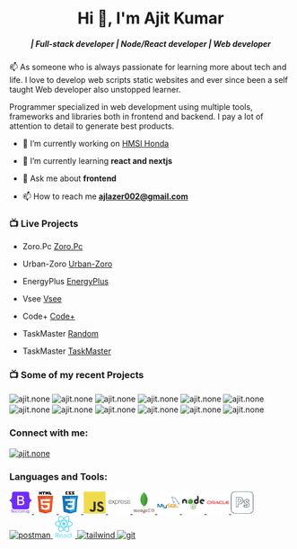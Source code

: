 
<h1 align="center">Hi 👋, I'm Ajit Kumar</h1>
<h5 align="center"> | Full-stack developer | Node/React developer | Web developer</h5>

📫 As someone who is always passionate for learning more about tech and life. I love to develop web scripts static websites and ever since been a self taught Web developer also unstopped learner. 

Programmer specialized in web development using multiple tools, frameworks and libraries both in frontend and backend. I pay a lot of attention to detail to generate best products.

- 🔭 I’m currently working on [HMSI Honda](https://sampark.honda2wheelersindia.com)

- 🌱 I’m currently learning **react and nextjs**

- 💬 Ask me about **frontend**

- 📫 How to reach me **ajlazer002@gmail.com**


<h3 align="left">📺 Live Projects </h3>


- Zoro.Pc <a href="https://zoropc-ms59.onrender.com" target="blank">Zoro.Pc</a>

- Urban-Zoro <a href="https://urban-zoro.onrender.com" target="blank">Urban-Zoro</a>

- EnergyPlus <a href="https://energyplus.netlify.app" target="blank">EnergyPlus</a>

- Vsee <a href="https://vsee.netlify.app" target="blank">Vsee</a>

- Code+ <a href="https://code-ddlf.onrender.com" target="blank">Code+</a>

- TaskMaster <a href="https://todo-qohh.onrender.com" target="blank">Random</a>

- TaskMaster <a href="https://taskmaster-fhnm.onrender.com" target="blank">TaskMaster</a>


<h3 align="left">📺 Some of my recent Projects </h3>

<img align="center" src="https://github.com/lazer002/lazer002/assets/129359686/4a71e91e-be7d-4eb3-ba87-9d4d9029a8ce.gif" alt="ajit.none" height="180" width="260" />
<img align="center" src="https://github.com/lazer002/lazer002/assets/129359686/368003a9-443c-4337-9faf-9081dc49b99e.gif" alt="ajit.none" height="180" width="260" />
<img align="center" src="https://github.com/lazer002/lazer002/assets/129359686/a7b844ef-4a9f-425c-9775-6122f64dc4b1.gif" alt="ajit.none" height="180" width="260" />
<img align="center" src="https://github.com/lazer002/lazer002/assets/129359686/9751e28f-7fba-4f06-9de6-a9933016beb3.gif" alt="ajit.none" height="180" width="260" />
<img align="center" src="https://github.com/lazer002/lazer002/assets/129359686/29fad5b9-34e8-44b2-94a3-2283b2b753cb.gif" alt="ajit.none" height="180" width="260" />
<img align="center" src="https://github.com/lazer002/lazer002/assets/129359686/56acbf71-9c63-47fa-b8f9-03112bb1565c.gif" alt="ajit.none" height="180" width="260" />
<img align="center" src="https://github.com/lazer002/lazer002/assets/129359686/f7f64573-526e-4f2a-a474-b6d05f057c42.gif" alt="ajit.none" height="180" width="260" />
<img align="center" src="https://github.com/lazer002/lazer002/assets/129359686/4ae045b5-3a3c-4f73-b877-538f1f0924f5.gif" alt="ajit.none" height="180" width="260" />
<img align="center" src="https://github.com/lazer002/lazer002/assets/129359686/f9569933-b9c0-4a56-a627-b8be68dda1f8.gif" alt="ajit.none" height="180" width="260" />

<img align="center" src="https://github.com/lazer002/lazer002/assets/129359686/5207725a-b494-432d-8dc9-1a412742667a.gif" alt="ajit.none" height="180" width="260" />
<img align="center" src="https://github.com/lazer002/lazer002/assets/129359686/cd68705b-4f0b-4a92-9478-ab528b7e1e78.gif" alt="ajit.none" height="180" width="260" />
<img align="center" src="https://github.com/lazer002/lazer002/assets/129359686/46465514-be8f-4cd0-ab5f-e2ac39fd98af.gif" alt="ajit.none" height="180" width="260" />








<h3 align="left">Connect with me:</h3>
<p align="left">
<a href="https://instagram.com/ajit.none" target="blank"><img align="center" src="https://raw.githubusercontent.com/rahuldkjain/github-profile-readme-generator/master/src/images/icons/Social/instagram.svg" alt="ajit.none" height="30" width="40" /></a>
</p>

<h3 align="left">Languages and Tools:</h3>
<p align="left">  <a href="https://getbootstrap.com" target="_blank" rel="noreferrer"> <img src="https://raw.githubusercontent.com/devicons/devicon/master/icons/bootstrap/bootstrap-plain-wordmark.svg" alt="bootstrap" width="40" height="40"/> </a><a href="https://www.w3.org/html/" target="_blank" rel="noreferrer"> <img src="https://raw.githubusercontent.com/devicons/devicon/master/icons/html5/html5-original-wordmark.svg" alt="html5" width="40" height="40"/> </a> <a href="https://www.w3schools.com/css/" target="_blank" rel="noreferrer"> <img src="https://raw.githubusercontent.com/devicons/devicon/master/icons/css3/css3-original-wordmark.svg" alt="css3" width="40" height="40"/> </a><a href="https://developer.mozilla.org/en-US/docs/Web/JavaScript" target="_blank" rel="noreferrer"> <img src="https://raw.githubusercontent.com/devicons/devicon/master/icons/javascript/javascript-original.svg" alt="javascript" width="40" height="40"/> </a> <a href="https://expressjs.com" target="_blank" rel="noreferrer"> <img src="https://raw.githubusercontent.com/devicons/devicon/master/icons/express/express-original-wordmark.svg" alt="express" width="40" height="40"/> </a> <a href="https://www.mongodb.com/" target="_blank" rel="noreferrer"> <img src="https://raw.githubusercontent.com/devicons/devicon/master/icons/mongodb/mongodb-original-wordmark.svg" alt="mongodb" width="40" height="40"/> </a> <a href="https://www.mysql.com/" target="_blank" rel="noreferrer"> <img src="https://raw.githubusercontent.com/devicons/devicon/master/icons/mysql/mysql-original-wordmark.svg" alt="mysql" width="40" height="40"/> </a> <a href="https://nodejs.org" target="_blank" rel="noreferrer"> <img src="https://raw.githubusercontent.com/devicons/devicon/master/icons/nodejs/nodejs-original-wordmark.svg" alt="nodejs" width="40" height="40"/> </a> <a href="https://www.oracle.com/" target="_blank" rel="noreferrer"> <img src="https://raw.githubusercontent.com/devicons/devicon/master/icons/oracle/oracle-original.svg" alt="oracle" width="40" height="40"/> </a> <a href="https://www.photoshop.com/en" target="_blank" rel="noreferrer"> <img src="https://raw.githubusercontent.com/devicons/devicon/master/icons/photoshop/photoshop-line.svg" alt="photoshop" width="40" height="40"/> </a> <a href="https://postman.com" target="_blank" rel="noreferrer"> <img src="https://www.vectorlogo.zone/logos/getpostman/getpostman-icon.svg" alt="postman" width="40" height="40"/> </a> <a href="https://reactjs.org/" target="_blank" rel="noreferrer"> <img src="https://raw.githubusercontent.com/devicons/devicon/master/icons/react/react-original-wordmark.svg" alt="react" width="40" height="40"/> </a>  <a href="https://tailwindcss.com/" target="_blank" rel="noreferrer"> <img src="https://www.vectorlogo.zone/logos/tailwindcss/tailwindcss-icon.svg" alt="tailwind" width="40" height="40"/> </a><a href="https://git-scm.com/" target="_blank" rel="noreferrer"> <img src="https://www.vectorlogo.zone/logos/git-scm/git-scm-icon.svg" alt="git" width="40" height="40"/> </a> </p>
